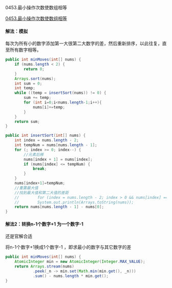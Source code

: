 0453.最小操作次数使数组相等

[0453.最小操作次数使数组相等](https://leetcode-cn.com/problems/minimum-moves-to-equal-array-elements/submissions/)

#### 解法：模拟

每次为所有小的数字添加第一大很第二大数字的差，然后重新排序，以此往复，直至所有数字相等。



```java
public int minMoves(int[] nums) {
    if (nums.length < 2) {
        return 0;
    }
    Arrays.sort(nums);
    int sum = 0;
    int temp;
    while ((temp = insertSort(nums)) != 0) {
        sum += temp;
        for (int i=0;i<nums.length-1;i++){
            nums[i]+=temp;
        }
    }
    return sum;
}

public int insertSort(int[] nums) {
    int index = nums.length - 2;
    int tempNum = nums[nums.length - 1];
    for (; index >= 0; index--) {
        //元素后移
        nums[index + 1] = nums[index];
        if (nums[index] <= tempNum) {
            break;
        }
    }
    nums[index+1]=tempNum;
    //重置最大值
    //找到最大值和第二大值的差距
    //        for (index = nums.length - 2; index > 0 && nums[index] == nums[nums.length - 1]; index--) ;
    //        System.out.println(Arrays.toString(nums));
    return nums[nums.length - 1] - nums[0];
}
```



#### 解法2：转换n-1个数字+1 为一个数字-1



还是官解合适

将n-1个数字+1换成1个数字-1 ，即求最小的数字与其它数字的差

```java
public int minMoves(int[] nums) {
    AtomicInteger min = new AtomicInteger(Integer.MAX_VALUE);
    return Arrays.stream(nums)
            .peek(_n -> min.set(Math.min(min.get(), _n)))
            .sum() - nums.length * min.get();
}
```
